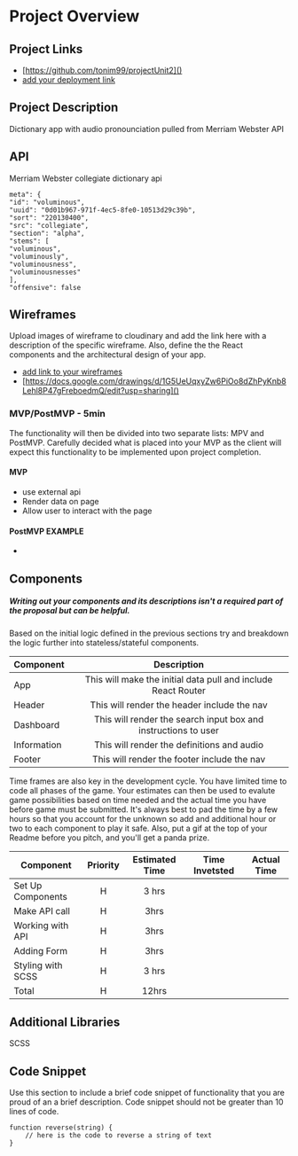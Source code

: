 # Project Overview

## Project Links

- [https://github.com/tonim99/projectUnit2]()
- [add your deployment link]()

## Project Description

Dictionary app with audio pronounciation pulled from Merriam Webster API

## API

Merriam Webster collegiate dictionary api


```
meta": {
"id": "voluminous",
"uuid": "0d01b967-971f-4ec5-8fe0-10513d29c39b",
"sort": "220130400",
"src": "collegiate",
"section": "alpha",
"stems": [
"voluminous",
"voluminously",
"voluminousness",
"voluminousnesses"
],
"offensive": false
```


## Wireframes

Upload images of wireframe to cloudinary and add the link here with a description of the specific wireframe. Also, define the the React components and the architectural design of your app.

- [add link to your wireframes]()
- [https://docs.google.com/drawings/d/1G5UeUqxyZw6PiOo8dZhPyKnb8Lehl8P47gFreboedmQ/edit?usp=sharing]()


### MVP/PostMVP - 5min

The functionality will then be divided into two separate lists: MPV and PostMVP.  Carefully decided what is placed into your MVP as the client will expect this functionality to be implemented upon project completion.  

#### MVP
- use external api 
- Render data on page 
- Allow user to interact with the page

#### PostMVP EXAMPLE

- 

## Components
##### Writing out your components and its descriptions isn't a required part of the proposal but can be helpful.

Based on the initial logic defined in the previous sections try and breakdown the logic further into stateless/stateful components. 

| Component | Description | 
| --- | :---: |  
| App | This will make the initial data pull and include React Router| 
| Header | This will render the header include the nav | 
| Dashboard | This will render the search input box and instructions to user |
| Information | This will render the definitions and audio | 
| Footer | This will render the footer include the nav | 


Time frames are also key in the development cycle.  You have limited time to code all phases of the game.  Your estimates can then be used to evalute game possibilities based on time needed and the actual time you have before game must be submitted. It's always best to pad the time by a few hours so that you account for the unknown so add and additional hour or two to each component to play it safe. Also, put a gif at the top of your Readme before you pitch, and you'll get a panda prize.

| Component | Priority | Estimated Time | Time Invetsted | Actual Time |
| --- | :---: |  :---: | :---: | :---: |
| Set Up Components | H | 3 hrs | |
| Make API call | H | 3hrs | | |
| Working with API | H | 3hrs | | |
| Adding Form | H | 3hrs | | |
| Styling with SCSS | H | 3 hrs | |
| Total | H | 12hrs| | |

## Additional Libraries
 SCSS  

## Code Snippet

Use this section to include a brief code snippet of functionality that you are proud of an a brief description.  Code snippet should not be greater than 10 lines of code. 

```
function reverse(string) {
	// here is the code to reverse a string of text
}
```
